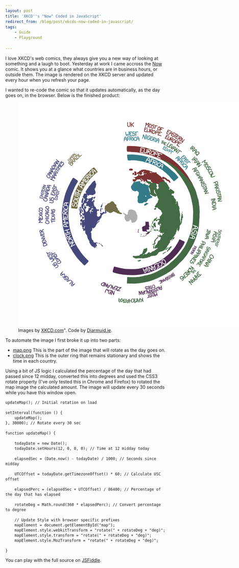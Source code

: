 ```yaml
---
layout: post
title: 'XKCD''s "Now" Coded in JavaScript'
redirect_from: /blog/post/xkcds-now-coded-in-javascript/
tags:
    - Guide
    - Playground

---
```

I love XKCD's web comics, they always give you a new way of looking at something and a laugh to boot. Yesterday at work I came accross the [Now](https://xkcd.com/1335/) comic. It shows you at a glance what countries are in business hours, or outside them. The image is rendered on the XKCD server and updated every hour when you refresh your page.

I wanted to re-code the comic so that it updates automatically, as the day goes on, in the browser. Below is the finished product:

<figure>
<div id="clock">
    <img id="XKCDmap" src="/media/xkcd-clock/map.png" alt="Now" title="This image stays roughly in sync with the day (assuming the Earth continues spinning). Shortcut: xkcd.com/now" />
</div>
<script type="text/javascript">
updateMap(); // initial rotation on load
setInterval(function () {
    updateMap();
}, 30000); // rotate every 30 sec
function updateMap() {
    todayDate = new Date();
    todayDate.setHours(12, 0, 0, 0); // Time at 12 midday today
    elapsedSec = (Date.now() - todayDate) / 1000; // Seconds since midday
    UTCOffset = todayDate.getTimezoneOffset() * 60; // Calculate USC offset
    elapsedPerc = (elapsedSec + UTCOffset) / 86400; // Percentage of the day that has elapsed
    rotateDeg = Math.round(360 * elapsedPerc); // Convert percentage to degree
    // Update Style with browser specific prefixes
    mapElement = document.getElementById("XKCDmap");
    mapElement.style.webkitTransform = "rotate(" + rotateDeg + "deg)";
    mapElement.style.transform = "rotate(" + rotateDeg + "deg)";
    mapElement.style.MozTransform = "rotate(" + rotateDeg + "deg)";
}
</script>
<style>#clock {background-image: url("/media/xkcd-clock/clock.png");width:706px;height:705px;overflow:hidden;}</style>
<figcaption markdown="1">
Images by <a href="https://xkcd.com/1335/">XKCD.com</a>". Code by <a href="https://diarmuid.ie/blog/post/xkcds-now-coded-in-javascript">Diarmuid.ie</a>.
</figcaption>
</figure>

To automate the image I first broke it up into two parts:

- [map.png](/media/xkcd-clock/map.png) This is the part of the image that will rotate as the day goes on.
- [clock.png](/media/xkcd-clock/clock.png) This is the outer ring that remains stationary and shows the time in each country.

Using a bit of JS logic I calculated the percentage of the day that had passed since 12 midday, converted this into degrees and used the CSS3 rotate property (I've only tested this in Chrome and Firefox) to rotated the map image the calculated amount. The image will update every 30 seconds while you have this window open.

    updateMap(); // Initial rotation on load

    setInterval(function () {
        updateMap();
    }, 30000); // Rotate every 30 sec

    function updateMap() {

        todayDate = new Date();
        todayDate.setHours(12, 0, 0, 0); // Time at 12 midday today

        elapsedSec = (Date.now() - todayDate) / 1000; // Seconds since midday

        UTCOffset = todayDate.getTimezoneOffset() * 60; // Calculate USC offset

        elapsedPerc = (elapsedSec + UTCOffset) / 86400; // Percentage of the day that has elapsed

        rotateDeg = Math.round(360 * elapsedPerc); // Convert percentage to degree

        // Update Style with browser specific prefixes
        mapElement = document.getElementById("map");
        mapElement.style.webkitTransform = "rotate(" + rotateDeg + "deg)";
        mapElement.style.transform = "rotate(" + rotateDeg + "deg)";
        mapElement.style.MozTransform = "rotate(" + rotateDeg + "deg)";

    }

You can play with the full source on [JSFiddle](http://jsfiddle.net/diarmuidie/wd9b8/).
